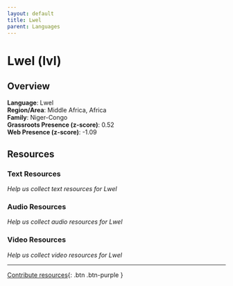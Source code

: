 ```yaml
---
layout: default
title: Lwel
parent: Languages
---
```


# Lwel (lvl)

## Overview

**Language**: Lwel  
**Region/Area**: Middle Africa, Africa  
**Family**: Niger-Congo  
**Grassroots Presence (z-score)**: 0.52  
**Web Presence (z-score)**: -1.09  

## Resources

### Text Resources
*Help us collect text resources for Lwel*

### Audio Resources
*Help us collect audio resources for Lwel*

### Video Resources
*Help us collect video resources for Lwel*

---

[Contribute resources](https://forms.office.com/e/1SfLJx3u1r){: .btn .btn-purple }
